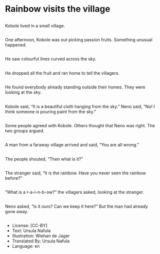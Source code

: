 # Rainbow visits the village

##
Kobole lived in a small
village.

##
One afternoon, Kobole
was out picking passion
fruits. Something
unusual happened.

##
He saw colourful lines
curved across the sky.

##
He dropped all the fruit
and ran home to tell the
villagers.

##
He found everybody
already standing
outside their homes.
They were looking at
the sky.

##
Kobole said, “It is a
beautiful cloth hanging
from the sky.” Neno
said, “No! I think
someone is pouring
paint from the sky.”

##
Some people agreed
with Kobole. Others
thought that Neno was
right. The two groups
argued.

##
A man from a faraway
village arrived and said,
“You are all wrong.”

##
The people shouted,
“Then what is it?”

##
The stranger said, “It is
the rainbow. Have you
never seen the rainbow
before?”

##
“What is a r-a-i-n-b-ow?” the villagers asked,
looking at the stranger.

##
Neno asked, “Is it ours?
Can we keep it here?”
But the man had
already gone away.

##
* License: [CC-BY]
* Text: Ursula Nafula
* Illustration: Wiehan de Jager
* Translated By: Ursula Nafula
* Language: en
